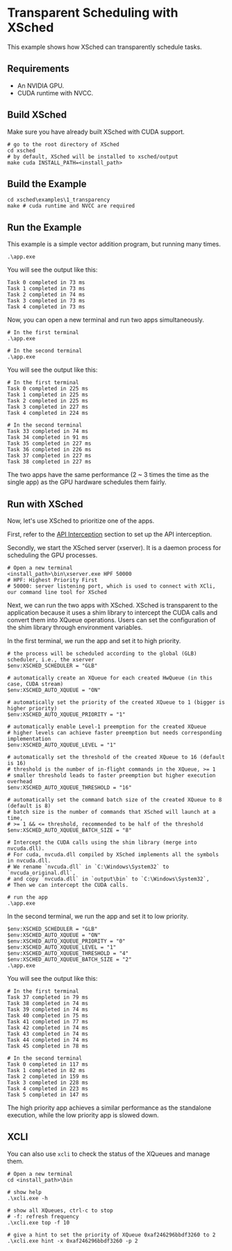 # Transparent Scheduling with XSched

This example shows how XSched can transparently schedule tasks.

## Requirements

- An NVIDIA GPU.
- CUDA runtime with NVCC.

## Build XSched

Make sure you have already built XSched with CUDA support.

```psl
# go to the root directory of XSched
cd xsched
# by default, XSched will be installed to xsched/output
make cuda INSTALL_PATH=<install_path>
```

## Build the Example

```psl
cd xsched\examples\1_transparency
make # cuda runtime and NVCC are required
```

## Run the Example

This example is a simple vector addition program, but running many times.

```psl
.\app.exe
```

You will see the output like this:

```psl
Task 0 completed in 73 ms
Task 1 completed in 73 ms
Task 2 completed in 74 ms
Task 3 completed in 73 ms
Task 4 completed in 73 ms
```

Now, you can open a new terminal and run two apps simultaneously.

```psl
# In the first terminal
.\app.exe

# In the second terminal
.\app.exe
```

You will see the output like this:

```psl
# In the first terminal
Task 0 completed in 225 ms
Task 1 completed in 225 ms
Task 2 completed in 225 ms
Task 3 completed in 227 ms
Task 4 completed in 224 ms
```

```psl
# In the second terminal
Task 33 completed in 74 ms
Task 34 completed in 91 ms
Task 35 completed in 227 ms
Task 36 completed in 226 ms
Task 37 completed in 227 ms
Task 38 completed in 227 ms
```

The two apps have the same performance (2 ~ 3 times the time as the single app) as the GPU hardware schedules them fairly.

## Run with XSched

Now, let's use XSched to prioritize one of the apps.

First, refer to the [API Interception](../../README.md) section to set up the API interception.

Secondly, we start the XSched server (xserver). It is a daemon process for scheduling the GPU processes.

```psl
# Open a new terminal
<install_path>\bin\xserver.exe HPF 50000
# HPF: Highest Priority First
# 50000: server listening port, which is used to connect with XCli, our command line tool for XSched
```

Next, we can run the two apps with XSched. XSched is transparent to the application because it uses a shim library to intercept the CUDA calls and convert them into XQueue operations. Users can set the configuration of the shim library through environment variables.

In the first terminal, we run the app and set it to high priority.

```psl
# the process will be scheduled according to the global (GLB) scheduler, i.e., the xserver
$env:XSCHED_SCHEDULER = "GLB"

# automatically create an XQueue for each created HwQueue (in this case, CUDA stream)
$env:XSCHED_AUTO_XQUEUE = "ON"

# automatically set the priority of the created XQueue to 1 (bigger is higher priority)
$env:XSCHED_AUTO_XQUEUE_PRIORITY = "1"

# automatically enable Level-1 preemption for the created XQueue
# higher levels can achieve faster preemption but needs corresponding implementation
$env:XSCHED_AUTO_XQUEUE_LEVEL = "1"

# automatically set the threshold of the created XQueue to 16 (default is 16)
# threshold is the number of in-flight commands in the XQueue, >= 1
# smaller threshold leads to faster preemption but higher execution overhead
$env:XSCHED_AUTO_XQUEUE_THRESHOLD = "16"

# automatically set the command batch size of the created XQueue to 8 (default is 8)
# batch size is the number of commands that XSched will launch at a time,
# >= 1 && <= threshold, recommended to be half of the threshold
$env:XSCHED_AUTO_XQUEUE_BATCH_SIZE = "8"

# Intercept the CUDA calls using the shim library (merge into nvcuda.dll).
# For cuda, nvcuda.dll compiled by XSched implements all the symbols in nvcuda.dll.
# We rename `nvcuda.dll` in `C:\Windows\System32` to `nvcuda_original.dll`, 
# and copy `nvcuda.dll` in `output\bin` to `C:\Windows\System32`,
# Then we can intercept the CUDA calls.

# run the app
.\app.exe
```

In the second terminal, we run the app and set it to low priority.

```psl
$env:XSCHED_SCHEDULER = "GLB"
$env:XSCHED_AUTO_XQUEUE = "ON"
$env:XSCHED_AUTO_XQUEUE_PRIORITY = "0"
$env:XSCHED_AUTO_XQUEUE_LEVEL = "1"
$env:XSCHED_AUTO_XQUEUE_THRESHOLD = "4"
$env:XSCHED_AUTO_XQUEUE_BATCH_SIZE = "2"
.\app.exe
```

You will see the output like this:

```psl
# In the first terminal
Task 37 completed in 79 ms
Task 38 completed in 74 ms
Task 39 completed in 74 ms
Task 40 completed in 75 ms
Task 41 completed in 77 ms
Task 42 completed in 74 ms
Task 43 completed in 74 ms
Task 44 completed in 74 ms
Task 45 completed in 78 ms
```

```psl
# In the second terminal
Task 0 completed in 117 ms
Task 1 completed in 82 ms
Task 2 completed in 159 ms
Task 3 completed in 228 ms
Task 4 completed in 223 ms
Task 5 completed in 147 ms
```

The high priority app achieves a similar performance as the standalone execution, while the low priority app is slowed down.

## XCLI

You can also use `xcli` to check the status of the XQueues and manage them.

```psl
# Open a new terminal
cd <install_path>\bin

# show help
.\xcli.exe -h

# show all XQueues, ctrl-c to stop
# -f: refresh frequency
.\xcli.exe top -f 10

# give a hint to set the priority of XQueue 0xaf246296bbdf3260 to 2
.\xcli.exe hint -x 0xaf246296bbdf3260 -p 2
```
